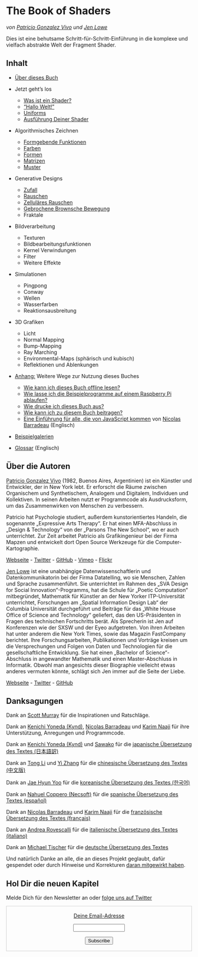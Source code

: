 <canvas id="custom" class="canvas" data-fragment-url="src/moon/moon.frag" data-textures="src/moon/moon.jpg" width="350px" height="350px"></canvas>

# The Book of Shaders
*von [Patricio Gonzalez Vivo](http://patriciogonzalezvivo.com/) und [Jen Lowe](http://jenlowe.net/)*

Dies ist eine behutsame Schritt-für-Schritt-Einführung in die komplexe und vielfach abstrakte Welt der Fragment Shader.

<div class="header">
<a href="https://www.paypal.com/cgi-bin/webscr?cmd=_s-xclick&hosted_button_id=B5FSVSHGEATCG" style="float: right;"><img src="https://www.paypalobjects.com/en_US/i/btn/btn_donate_SM.gif" alt=""></a>
</div>

## Inhalt

* [Über dieses Buch](00/?lan=de)

* Jetzt geht’s los
    * [Was ist ein Shader?](01/?lan=de)
    * [“Hallo Welt!”](02/?lan=de)
    * [Uniforms](03/?lan=de)
    * [Ausführung Deiner Shader](04/?lan=de)

* Algorithmisches Zeichnen
    * [Formgebende Funktionen](05/?lan=de)
    * [Farben](06/?lan=de)
    * [Formen](07/?lan=de)
    * [Matrizen](08/?lan=de)
    * [Muster](09/?lan=de)

* Generative Designs
    * [Zufall](10/?lan=de)
    * [Rauschen](11/?lan=de)
    * [Zelluläres Rauschen](12/?lan=de)
    * [Gebrochene Brownsche Bewegung](13/?lan=de)
    * Fraktale

* Bildverarbeitung
    * Texturen
    * Bildbearbeitungsfunktionen
    * Kernel Verwindungen
    * Filter
    * Weitere Effekte

* Simulationen
    * Pingpong
    * Conway
    * Wellen
    * Wasserfarben
    * Reaktionsausbreitung

* 3D Grafiken
    * Licht
    * Normal Mapping
    * Bump-Mapping
    * Ray Marching
    * Environmental-Maps (sphärisch und kubisch)
    * Reflektionen und Ablenkungen

* [Anhang:](appendix/?lan=de) Weitere Wege zur Nutzung dieses Buches
	* [Wie kann ich dieses Buch offline lesen?](appendix/00/?lan=de)
	* [Wie lasse ich die Beispielprogramme auf einem Raspberry Pi ablaufen?](appendix/01/?lan=de)
	* [Wie drucke ich dieses Buch aus?](appendix/02/?lan=de)
    * [Wie kann ich zu diesem Buch beitragen?](appendix/03/?lan=de)
    * [Eine Einführung für alle, die von JavaScript kommen](appendix/04/?lan=de) von [Nicolas Barradeau](http://www.barradeau.com/) (Englisch)

* [Beispielgalerien](examples/)

* [Glossar](glossary/) (Englisch)

## Über die Autoren

[Patricio Gonzalez Vivo](http://patriciogonzalezvivo.com/) (1982, Buenos Aires, Argentinien) ist ein Künstler und Entwickler, der in New York lebt. Er erforscht die Räume zwischen Organischem und Synthetischem, Analogem und Digitalem, Individuen und Kollektiven. In seinen Arbeiten nutzt er Programmcode als Ausdrucksform, um das Zusammenwirken von Menschen zu verbessern.

Patricio hat Psychologie studiert, außerdem kunstorientiertes Handeln, die sogenannte „Expressive Arts Therapy“. Er hat einen MFA-Abschluss in „Design & Technology“ von der „Parsons The New School“, wo er auch unterrichtet. Zur Zeit arbeitet Patricio als Grafikingenieur bei der Firma Mapzen und entwickelt dort Open Source Werkzeuge für die Computer-Kartographie.
<div class="header"> <a href="http://patriciogonzalezvivo.com/" target="_blank">Webseite</a> - <a href="https://twitter.com/patriciogv" target="_blank">Twitter</a> - <a href="https://github.com/patriciogonzalezvivo" target="_blank">GitHub</a> - <a href="https://vimeo.com/patriciogv" target="_blank">Vimeo</a> - <a href="https://www.flickr.com/photos/106950246@N06/" target="_blank"> Flickr</a></div>

[Jen Lowe](http://jenlowe.net/) ist eine unabhängige Datenwissenschaftlerin und Datenkommunikatorin bei der Firma Datatelling, wo sie Menschen, Zahlen und Sprache zusammenführt. Sie unterrichtet im Rahmen des „SVA Design for Social Innovation“-Programms, hat die Schule für „Poetic Computation“ mitbegründet, Mathematik für Künstler an der New Yorker ITP-Universität unterrichtet, Forschungen am „Spatial Information Design Lab“ der Columbia Universität durchgeführt und Beiträge für das „White House Office of Science and Technology“ geliefert, das den US-Präsidenten in Fragen des technischen Fortschritts berät. Als Sprecherin ist Jen auf Konferenzen wie der SXSW und der Eyeo aufgetreten. Von ihren Arbeiten hat unter anderem die New York Times, sowie das Magazin FastCompany berichtet. Ihre Forschungsarbeiten, Publikationen und Vorträge kreisen um die Versprechungen und Folgen von Daten und Technologien für die gesellschaftliche Entwicklung. Sie hat einen „Bachelor of Science“-Abschluss in angewandter Mathematik und einen Master-Abschluss in Informatik. Obwohl man angesichts dieser Biographie vielleicht etwas anderes vermuten könnte, schlägt sich Jen immer auf die Seite der Liebe.
<div class="header"> <a href="http://jenlowe.net/" target="_blank">Webseite</a> - <a href="https://twitter.com/datatelling" target="_blank">Twitter</a> - <a href="https://github.com/datatelling" target="_blank">GitHub</a></div>

## Danksagungen

Dank an [Scott Murray](http://alignedleft.com/) für die Inspirationen und Ratschläge.

Dank an [Kenichi Yoneda (Kynd)](https://twitter.com/kyndinfo), [Nicolas Barradeau](https://twitter.com/nicoptere) und [Karim Naaji](http://karim.naaji.fr/) für ihre Unterstützung, Anregungen und Programmcode.

Dank an [Kenichi Yoneda (Kynd)](https://twitter.com/kyndinfo) und [Sawako](https://twitter.com/sawakohome) für die [japanische Übersetzung des Textes (日本語訳)](?lan=jp)

Dank an [Tong Li](https://www.facebook.com/tong.lee.9484) und [Yi Zhang](https://www.facebook.com/archer.zetta?pnref=story) für die [chinesische Übersetzung des Textes (中文版)](?lan=ch)

Dank an [Jae Hyun Yoo](https://www.facebook.com/fkkcloud) für die [koreanische Übersetzung des Textes (한국어)](?lan=kr)

Dank an [Nahuel Coppero (Necsoft)](http://hinecsoft.com/) für die
[spanische Übersetzung des Textes (español)](?lan=es)

Dank an [Nicolas Barradeau](https://twitter.com/nicoptere) und [Karim Naaji](http://karim.naaji.fr/) für die [französische Übersetzung des Textes (français)](?lan=fr)

Dank an [Andrea Rovescalli](https://www.earove.info) für die  [italienische Übersetzung des Textes (italiano)](?lan=it)

Dank an [Michael Tischer](http://www.mitinet.de) für die [deutsche Übersetzung des Textes](?lan=de)

Und natürlich Danke an alle, die an dieses Projekt geglaubt, dafür gespendet oder durch Hinweise und Korrekturen [daran mitgewirkt haben](https://github.com/patriciogonzalezvivo/thebookofshaders/graphs/contributors).

## Hol Dir die neuen Kapitel

Melde Dich für den Newsletter an oder [folge uns auf Twitter](https://twitter.com/bookofshaders)

 <form style="border:1px solid #ccc;padding:3px;text-align:center;" action="https://tinyletter.com/thebookofshaders" method="post" target="popupwindow" onsubmit="window.open('https://tinyletter.com/thebookofshaders', 'popupwindow', 'scrollbars=yes,width=800,height=600');return true"><a href="https://tinyletter.com/thebookofshaders"><p><label for="tlemail">Deine Email-Adresse</label></p></a><p><input type="text" style="width:140px" name="email" id="tlemail" /></p><input type="hidden" value="1" name="embed"/><input type="submit" value="Subscribe" /><p><a href="https://tinyletter.com" target="_blank"></a></p></form>
